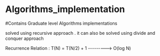 # Algorithms_implementation
#Contains Graduate level Algorithms implementations

solved using recursive approach . it can also be solved using divide and conquer approach

Recurrence Relation : T(N) = T(N/2) + 1      ---------> O(log N)
